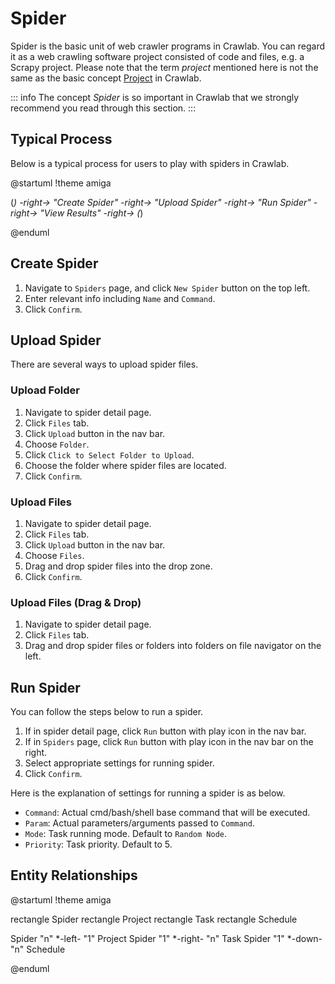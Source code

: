 # Spider

Spider is the basic unit of web crawler programs in Crawlab. You can regard it as a web crawling software project consisted of code and files, e.g. a Scrapy project. Please note that the term *project* mentioned here is not the same as the basic concept [Project](./project) in Crawlab.

::: info
The concept *Spider* is so important in Crawlab that we strongly recommend you read through this section.
:::

## Typical Process

Below is a typical process for users to play with spiders in Crawlab.

@startuml
!theme amiga

(*) -right-> "Create Spider"
-right-> "Upload Spider"
-right-> "Run Spider"
-right-> "View Results"
-right-> (*)

@enduml

## Create Spider

1. Navigate to `Spiders` page, and click `New Spider` button on the top left.
2. Enter relevant info including `Name` and `Command`.
3. Click `Confirm`.

## Upload Spider

There are several ways to upload spider files.

### Upload Folder
1. Navigate to spider detail page.
2. Click `Files` tab.
3. Click `Upload` button in the nav bar.
4. Choose `Folder`.
5. Click `Click to Select Folder to Upload`.
6. Choose the folder where spider files are located.
7. Click `Confirm`.

### Upload Files
1. Navigate to spider detail page.
2. Click `Files` tab.
3. Click `Upload` button in the nav bar.
4. Choose `Files`.
5. Drag and drop spider files into the drop zone.
7. Click `Confirm`.

### Upload Files (Drag & Drop)
1. Navigate to spider detail page.
2. Click `Files` tab.
3. Drag and drop spider files or folders into folders on file navigator on the left.

## Run Spider

You can follow the steps below to run a spider.
1. If in spider detail page, click `Run` button with play icon in the nav bar.
2. If in `Spiders` page, click `Run` button with play icon in the nav bar on the right.
3. Select appropriate settings for running spider.
4. Click `Confirm`.

Here is the explanation of settings for running a spider is as below.
- `Command`: Actual cmd/bash/shell base command that will be executed.
- `Param`: Actual parameters/arguments passed to `Command`.
- `Mode`: Task running mode. Default to `Random Node`.
- `Priority`: Task priority. Default to 5.

## Entity Relationships

@startuml
!theme amiga

rectangle Spider
rectangle Project
rectangle Task
rectangle Schedule

Spider "n" *-left- "1" Project
Spider "1" *-right- "n" Task
Spider "1" *-down- "n" Schedule

@enduml
